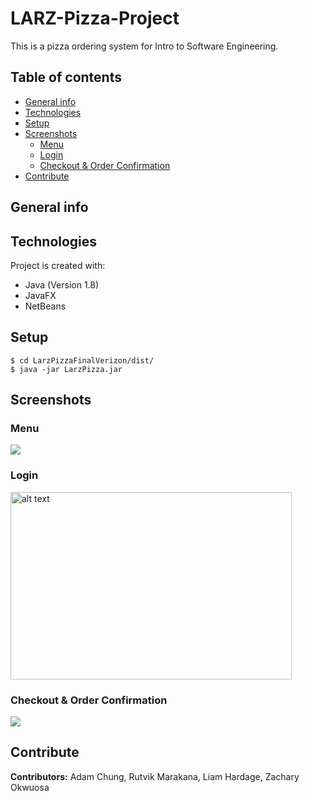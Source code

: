 # LARZ-Pizza-Project
This is a pizza ordering system for Intro to Software Engineering.

## Table of contents
* [General info](#general-info)
* [Technologies](#technologies)
* [Setup](#setup)
* [Screenshots](#screenshots)
  * [Menu](#menu)
  * [Login](#login)
  * [Checkout & Order Confirmation](#checkout-&-order-confirmation)
* [Contribute](#contribute)

## General info


## Technologies
Project is created with:
* Java (Version 1.8)
* JavaFX
* NetBeans

## Setup
```
$ cd LarzPizzaFinalVerizon/dist/
$ java -jar LarzPizza.jar
```
## Screenshots

### Menu 
![](https://media.giphy.com/media/UKyURXUILsOag8sxOW/giphy.gif)

### Login
<img src=https://i.gyazo.com/fb49ed18aad2eaca77b0ddd0a4a62438.png alt="alt text" width=450 height=300>

### Checkout & Order Confirmation
![](https://media.giphy.com/media/pu8bLUfTgDDkk6EijC/giphy.gif)

## Contribute
**Contributors:** Adam Chung, Rutvik Marakana, Liam Hardage, Zachary Okwuosa
